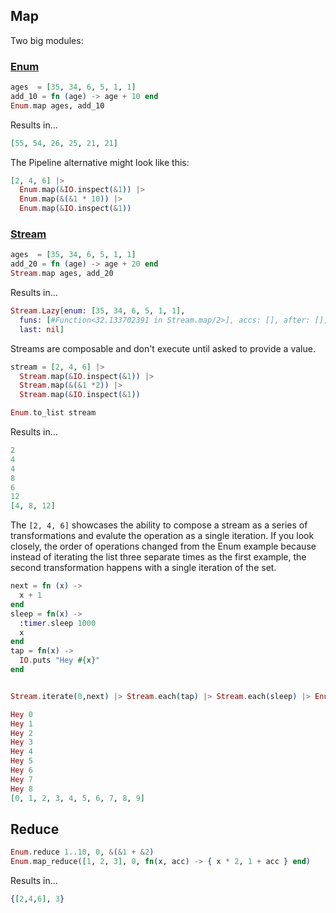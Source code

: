 ## Map

Two big modules:

### [Enum][enum]

```elixir
ages  = [35, 34, 6, 5, 1, 1]
add_10 = fn (age) -> age + 10 end
Enum.map ages, add_10
```

Results in...
```elixir
[55, 54, 26, 25, 21, 21]
```

The Pipeline alternative might look like this:

```elixir
[2, 4, 6] |>
  Enum.map(&IO.inspect(&1)) |>
  Enum.map(&(&1 * 10)) |>
  Enum.map(&IO.inspect(&1))
```

### [Stream][stream]

```elixir
ages  = [35, 34, 6, 5, 1, 1]
add_20 = fn (age) -> age + 20 end
Stream.map ages, add_20
```

Results in...
```elixir
Stream.Lazy[enum: [35, 34, 6, 5, 1, 1],
  funs: [#Function<32.133702391 in Stream.map/2>], accs: [], after: [],
  last: nil]
```

Streams are composable and don't execute until asked to provide a value.
```elixir
stream = [2, 4, 6] |>
  Stream.map(&IO.inspect(&1)) |>
  Stream.map(&(&1 *2)) |>
  Stream.map(&IO.inspect(&1))

Enum.to_list stream
```

Results in...
```elixir
2
4
4
8
6
12
[4, 8, 12]
```

The `[2, 4, 6]` showcases the ability to compose a stream as a series of transformations and evalute the operation as a single iteration. If you look closely, the order of operations changed from the Enum example because instead of iterating the list three separate times as the first example, the second transformation happens with a single iteration of the set.

```elixir
next = fn (x) ->
  x + 1
end
sleep = fn(x) -> 
  :timer.sleep 1000
  x
end
tap = fn(x) ->
  IO.puts "Hey #{x}"
end


Stream.iterate(0,next) |> Stream.each(tap) |> Stream.each(sleep) |> Enum.take(10)

Hey 0
Hey 1
Hey 2
Hey 3
Hey 4
Hey 5
Hey 6
Hey 7
Hey 8
[0, 1, 2, 3, 4, 5, 6, 7, 8, 9]
```

## Reduce

```elixir
Enum.reduce 1..10, 0, &(&1 + &2)
Enum.map_reduce([1, 2, 3], 0, fn(x, acc) -> { x * 2, 1 + acc } end)
```

Results in...
```elixir
{[2,4,6], 3}
```

[enum]: http://elixir-lang.org/docs/master/Enum.html
[stream]: http://elixir-lang.org/docs/master/Stream.html
